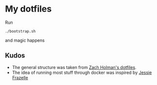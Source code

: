 My dotfiles
===========

Run

```
./bootstrap.sh
```

and magic happens

## Kudos

* The general structure was taken from [Zach Holman's dotfiles](https://github.com/holman/dotfiles).
* The idea of running most stuff through docker was inspired by [Jessie Frazelle](https://github.com/jessfraz)
